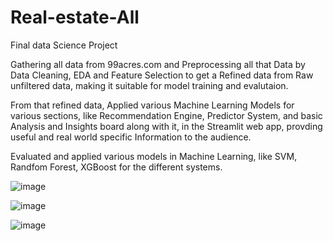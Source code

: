 # Real-estate-All
Final data Science Project

Gathering all data from 99acres.com and Preprocessing all that Data
by Data Cleaning, EDA and Feature Selection to get a Refined data from
Raw unfiltered data, making it suitable for model training and evalutaion.

From that refined data, Applied various Machine Learning Models for 
various sections, like Recommendation Engine, Predictor System, and basic Analysis 
and Insights board along with it, in the Streamlit web app, provding useful and 
real world specific Information to the audience.

Evaluated and applied various models in Machine Learning, like SVM, Randfom Forest,
XGBoost for the different systems.

![image](https://github.com/user-attachments/assets/cf722a1f-2f95-433c-9d5d-1ae5afa2b583)


![image](https://github.com/user-attachments/assets/24829691-d668-4c38-bdba-f1878cd52ea0)


![image](https://github.com/user-attachments/assets/31bb0573-c7bc-4a9f-afba-54a3b744b3f1)

